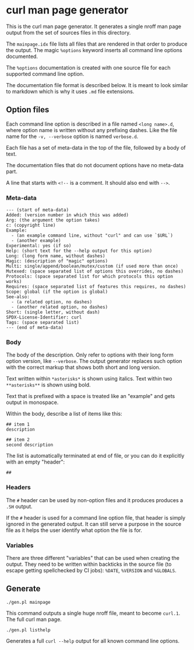 <!--
  Copyright (C) Daniel Stenberg, <daniel@haxx.se>, et al.

  SPDX-License-Identifier: curl
-->

# curl man page generator

This is the curl man page generator. It generates a single nroff man page
output from the set of sources files in this directory.

The `mainpage.idx` file lists all files that are rendered in that order to
produce the output. The magic `%options` keyword inserts all command line
options documented.

The `%options` documentation is created with one source file for each
supported command line option.

The documentation file format is described below. It is meant to look similar
to markdown which is why it uses `.md` file extensions.

## Option files

Each command line option is described in a file named `<long name>.d`, where
option name is written without any prefixing dashes. Like the file name for
the `-v, --verbose` option is named `verbose.d`.

Each file has a set of meta-data in the top of the file, followed by a body of
text.

The documentation files that do not document options have no meta-data part.

A line that starts with `<!--` is a comment. It should also end with `-->`.

### Meta-data

    --- (start of meta-data)
    Added: (version number in which this was added)
    Arg: (the argument the option takes)
    c: (copyright line)
    Example:
      - (an example command line, without "curl" and can use `$URL`)
      - (another example)
    Experimental: yes (if so)
    Help: (short text for the --help output for this option)
    Long: (long form name, without dashes)
    Magic: (description of "magic" options)
    Multi: single/append/boolean/mutex/custom (if used more than once)
    Mutexed: (space separated list of options this overrides, no dashes)
    Protocols: (space separated list for which protocols this option works)
    Requires: (space separated list of features this requires, no dashes)
    Scope: global (if the option is global)
    See-also:
      - (a related option, no dashes)
      - (another related option, no dashes)
    Short: (single letter, without dash)
    SPDX-License-Identifier: curl
    Tags: (space separated list)
    --- (end of meta-data)

### Body

The body of the description. Only refer to options with their long form option
version, like `--verbose`. The output generator replaces such option with the
correct markup that shows both short and long version.

Text written within `*asterisks*` is shown using italics. Text within two
`**asterisks**` is shown using bold.

Text that is prefixed with a space is treated like an "example" and gets
output in monospace.

Within the body, describe a list of items like this:

    ## item 1
    description

    ## item 2
    second description

The list is automatically terminated at end of file, or you can do it
explicitly with an empty "header":

    ##

### Headers

The `#` header can be used by non-option files and it produces produces a
`.SH` output.

If the `#` header is used for a command line option file, that header is
simply ignored in the generated output. It can still serve a purpose in the
source file as it helps the user identify what option the file is for.

### Variables

There are three different "variables" that can be used when creating the
output. They need to be written within backticks in the source file (to escape
getting spellchecked by CI jobs): `%DATE`, `%VERSION` and `%GLOBALS`.

## Generate

`./gen.pl mainpage`

This command outputs a single huge nroff file, meant to become `curl.1`. The
full curl man page.

`./gen.pl listhelp`

Generates a full `curl --help` output for all known command line options.
